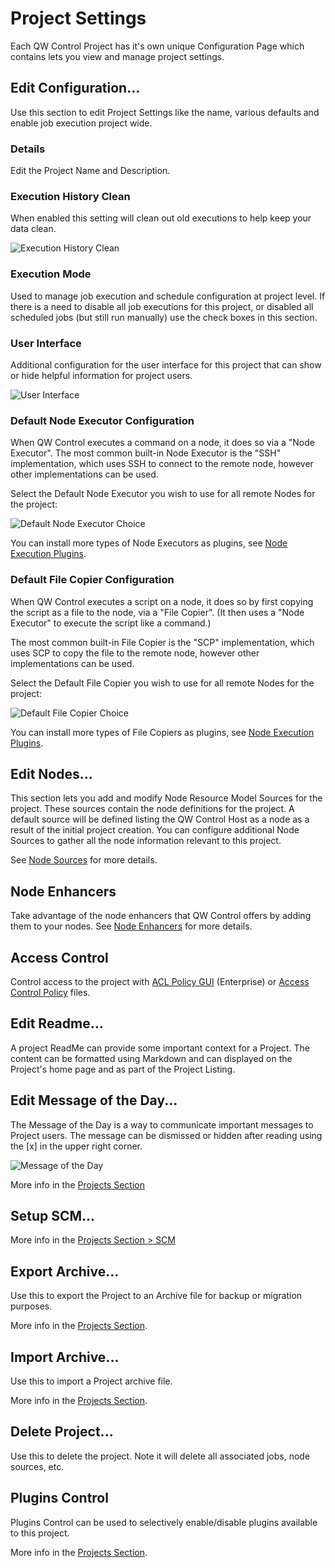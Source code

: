 # Project Settings

Each QW Control Project has it's own unique Configuration Page which contains lets you view and manage project settings.


## Edit Configuration...

Use this section to edit Project Settings like the name, various defaults and enable job execution project wide.

### Details
Edit the Project Name and Description.

### Execution History Clean
When enabled this setting will clean out old executions to help keep your data clean.

![Execution History Clean](/assets/img/execution-history-clean.png)

### Execution Mode
Used to manage job execution and schedule configuration at project level.  If there is a need to disable all job executions for this project, or disabled all scheduled jobs (but still run manually) use the check boxes in this section.

### User Interface
Additional configuration for the user interface for this project that can show or hide helpful information for project users.

![User Interface](/en/@assets/img/project-settings-ui.png)

### Default Node Executor Configuration

When QW Control executes a command on a node, it does so via a "Node Executor".
The most common built-in Node Executor is the "SSH" implementation, which uses
SSH to connect to the remote node, however other implementations can be used.

Select the Default Node Executor you wish to use for all remote Nodes for the project:

![Default Node Executor Choice](/assets/img/fig0712.png)

You can install more types of Node Executors as plugins, see [Node Execution Plugins](/en/user-guide/job-plugins.md#node-execution).

### Default File Copier Configuration

When QW Control executes a script on a node, it does so by first copying the script as a file to the node, via a "File Copier". (It then uses a "Node Executor" to execute the script like a command.)

The most common built-in File Copier is the "SCP" implementation, which uses
SCP to copy the file to the remote node, however other implementations can be used.

Select the Default File Copier you wish to use for all remote Nodes for the project:

![Default File Copier Choice](/assets/img/fig0713.png)

You can install more types of File Copiers as plugins, see [Node Execution Plugins](/en/user-guide/job-plugins.md#node-execution).


## Edit Nodes...
This section lets you add and modify Node Resource Model Sources for the project.
These sources contain the node definitions for the project.
A default source will be defined listing the QW Control Host as a node as a result of the initial project creation.
You can configure additional Node Sources to gather all the node information relevant to this project.

See [Node Sources](/en/administration/projects/resource-model-sources/) for more details.

## Node Enhancers

Take advantage of the node enhancers that QW Control offers by adding them to your nodes. See [Node Enhancers](/en/user-guide/node-enhancers.md) for more details.

## Access Control
Control access to the project with [ACL Policy GUI](/en/administration/security/acl-policy-editor.html) (Enterprise) or [Access Control Policy](/en/administration/security/authorization.html) files.

## Edit Readme...
A project ReadMe can provide some important context for a Project.  The content can be formatted using Markdown and can displayed on the Project's home page and as part of the Project Listing.

## Edit Message of the Day...
The Message of the Day is a way to communicate important messages to Project users.  The message can be dismissed or hidden after reading using the [x] in the upper right corner.

![Message of the Day](/assets/img/motd-example.png)

More info in the [Projects Section](/en/administration/projects/project-motd.html)

## Setup SCM...

More info in the [Projects Section > SCM](/en/administration/projects/scm/)

## Export Archive...
Use this to export the Project to an Archive file for backup or migration purposes.

More info in the [Projects Section](/en/administration/projects/project-archive.html#export-archive).

## Import Archive...
Use this to import a Project archive file.

More info in the [Projects Section](/en/administration/projects/project-archive.html#import-archive).

## Delete Project...
Use this to delete the project.  Note it will delete all associated jobs, node sources, etc.

## Plugins Control
Plugins Control can be used to selectively enable/disable plugins available to this project.

More info in the [Projects Section](/en/administration/projects/plugin-control.html).
